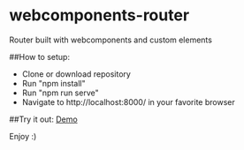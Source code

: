 # webcomponents-router
Router built with webcomponents and custom elements

##How to setup:

- Clone or download repository
- Run "npm install"
- Run "npm run serve"
- Navigate to http://localhost:8000/ in your favorite browser

##Try it out:
[Demo](https://webcomponents-router.firebaseapp.com)

Enjoy :)
